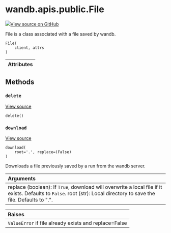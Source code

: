 # wandb.apis.public.File

[![](https://www.tensorflow.org/images/GitHub-Mark-32px.png)View source on GitHub](https://www.github.com/wandb/client/tree/v0.10.28/wandb/apis/public.py#L1655-L1758)

File is a class associated with a file saved by wandb.

```text
File(
    client, attrs
)
```

| Attributes |
| :--- |


## Methods

### `delete` <a id="delete"></a>

[View source](https://www.github.com/wandb/client/tree/v0.10.28/wandb/apis/public.py#L1738-L1751)

```text
delete()
```

### `download` <a id="download"></a>

[View source](https://www.github.com/wandb/client/tree/v0.10.28/wandb/apis/public.py#L1715-L1736)

```text
download(
    root='.', replace=(False)
)
```

Downloads a file previously saved by a run from the wandb server.

| Arguments |
| :--- |
|  replace \(boolean\): If `True`, download will overwrite a local file if it exists. Defaults to `False`. root \(str\): Local directory to save the file. Defaults to ".". |

| Raises |
| :--- |
|  `ValueError` if file already exists and replace=False |

